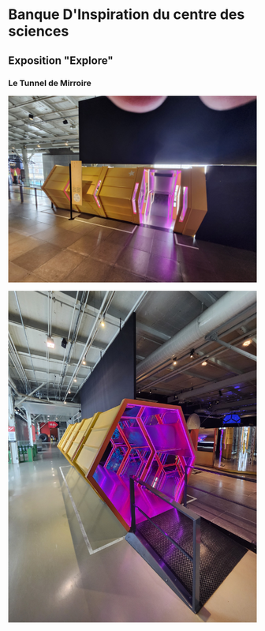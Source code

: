 # Banque D'Inspiration du centre des sciences

## Exposition "Explore"

### Le Tunnel de Mirroire

![Vue D'ensemble](images/VueDensemble2.jpg)

![Vue D'ensemble](images/vuedensembleexterieure.jpg)


